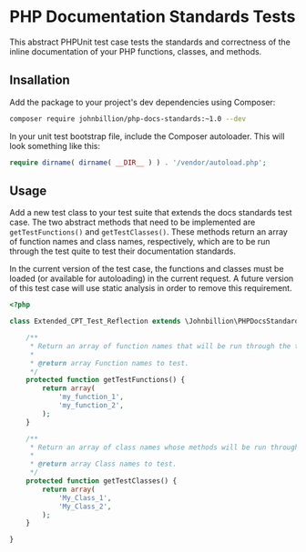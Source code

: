 # PHP Documentation Standards Tests

This abstract PHPUnit test case tests the standards and correctness of the inline documentation of your PHP functions,
classes, and methods.

## Insallation

Add the package to your project's dev dependencies using Composer:

```bash
composer require johnbillion/php-docs-standards:~1.0 --dev
```

In your unit test bootstrap file, include the Composer autoloader. This will look something like this:

```php
require dirname( dirname( __DIR__ ) ) . '/vendor/autoload.php';
```

## Usage

Add a new test class to your test suite that extends the docs standards test case. The two abstract methods that need to
be implemented are `getTestFunctions()` and `getTestClasses()`. These methods return an array of function names and
class names, respectively, which are to be run through the test quite to test their documentation standards.

In the current version of the test case, the functions and classes must be loaded (or available for autoloading) in the
current request. A future version of this test case will use static analysis in order to remove this requirement.

```php
<?php

class Extended_CPT_Test_Reflection extends \Johnbillion\PHPDocsStandards\TestCase {

	/**
	 * Return an array of function names that will be run through the test suite.
	 *
	 * @return array Function names to test.
	 */
	protected function getTestFunctions() {
		return array(
			'my_function_1',
			'my_function_2',
		);
	}

	/**
	 * Return an array of class names whose methods will be run through the test suite.
	 *
	 * @return array Class names to test.
	 */
	protected function getTestClasses() {
		return array(
			'My_Class_1',
			'My_Class_2',
		);
	}

}
```
